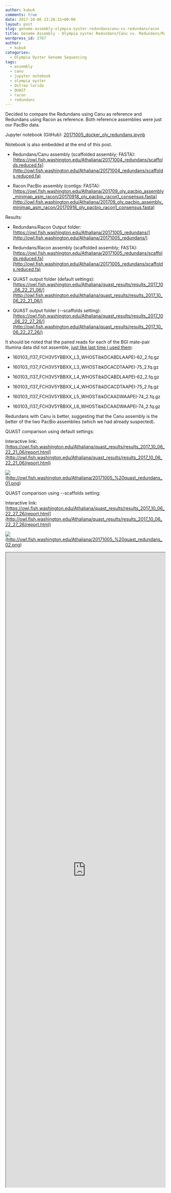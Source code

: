 ```yaml
---
author: kubu4
comments: true
date: 2017-10-06 23:28:31+00:00
layout: post
slug: genome-assembly-olympia-oyster-redundanscanu-vs-redundansracon
title: Genome Assembly - Olympia oyster Redundans/Canu vs. Redundans/Racon
wordpress_id: 2767
author:
  - kubu4
categories:
  - Olympia Oyster Genome Sequencing
tags:
  - assembly
  - canu
  - jupyter notebook
  - olympia oyster
  - Ostrea lurida
  - QUAST
  - racon
  - redundans
---
```


Decided to compare the Redundans using Canu as reference and Redundans using Racon as reference. Both reference assemblies were just our PacBio data.

Jupyter notebook (GitHub): [20171005_docker_oly_redundans.ipynb](https://github.com/sr320/LabDocs/blob/master/jupyter_nbs/sam/20171005_docker_oly_redundans.ipynb)

Notebook is also embedded at the end of this post.





  * Redundans/Canu assembly (scaffolded assembly; FASTA): [https://owl.fish.washington.edu/Athaliana/20171004_redundans/scaffolds.reduced.fa](http://owl.fish.washington.edu/Athaliana/20171004_redundans/scaffolds.reduced.fa)



  * Racon PacBio assembly (contigs: FASTA): [https://owl.fish.washington.edu/Athaliana/201709_oly_pacbio_assembly_minimap_asm_racon/20170918_oly_pacbio_racon1_consensus.fasta](http://owl.fish.washington.edu/Athaliana/201709_oly_pacbio_assembly_minimap_asm_racon/20170918_oly_pacbio_racon1_consensus.fasta)






Results:





  * Redundans/Racon Output folder: [https://owl.fish.washington.edu/Athaliana/20171005_redundans/](http://owl.fish.washington.edu/Athaliana/20171005_redundans/)



  * Redundans/Racon assembly (scaffolded assembly; FASTA): [https://owl.fish.washington.edu/Athaliana/20171005_redundans/scaffolds.reduced.fa](http://owl.fish.washington.edu/Athaliana/20171005_redundans/scaffolds.reduced.fa)



  * QUAST output folder (default settings): [https://owl.fish.washington.edu/Athaliana/quast_results/results_2017_10_06_22_21_06/](http://owl.fish.washington.edu/Athaliana/quast_results/results_2017_10_06_22_21_06/)



  * QUAST output folder (--scaffolds setting): [https://owl.fish.washington.edu/Athaliana/quast_results/results_2017_10_06_22_27_26/](http://owl.fish.washington.edu/Athaliana/quast_results/results_2017_10_06_22_27_26/)






It should be noted that the paired reads for each of the BGI mate-pair Illumina data did not assemble, [just like last time I used them](https://robertslab.github.io/sams-notebook/2017/10/05/genome-assembly-olympia-oyster-redundans-with-illumina-pacbio.html):





  * 160103_I137_FCH3V5YBBXX_L3_WHOSTibkDCABDLAAPEI-62_2.fq.gz


  * 160103_I137_FCH3V5YBBXX_L3_WHOSTibkDCACDTAAPEI-75_2.fq.gz


  * 160103_I137_FCH3V5YBBXX_L4_WHOSTibkDCABDLAAPEI-62_2.fq.gz


  * 160103_I137_FCH3V5YBBXX_L4_WHOSTibkDCACDTAAPEI-75_2.fq.gz


  * 160103_I137_FCH3V5YBBXX_L5_WHOSTibkDCAADWAAPEI-74_2.fq.gz


  * 160103_I137_FCH3V5YBBXX_L6_WHOSTibkDCAADWAAPEI-74_2.fq.gz



Redundans with Canu is better, suggesting that the Canu assembly is the better of the two PacBio assemblies (which we had already suspected).

QUAST comparison using default settings:

Interactive link:[https://owl.fish.washington.edu/Athaliana/quast_results/results_2017_10_06_22_21_06/report.html](http://owl.fish.washington.edu/Athaliana/quast_results/results_2017_10_06_22_21_06/report.html)

![](https://owl.fish.washington.edu/Athaliana/20171005_%20quast_redundans_01.png)(http://owl.fish.washington.edu/Athaliana/20171005_%20quast_redundans_01.png)

QUAST comparison using --scaffolds setting:

Interactive link: [https://owl.fish.washington.edu/Athaliana/quast_results/results_2017_10_06_22_27_26/report.html](http://owl.fish.washington.edu/Athaliana/quast_results/results_2017_10_06_22_27_26/report.html)

![](https://owl.fish.washington.edu/Athaliana/20171005_%20quast_redundans_02.png)(http://owl.fish.washington.edu/Athaliana/20171005_%20quast_redundans_02.png)

<iframe src="https://nbviewer.jupyter.org/github/sr320/LabDocs/blob/master/jupyter_nbs/sam/20171005_docker_oly_redundans.ipynb" width="100%" height="2000" scrolling="yes"></iframe>
